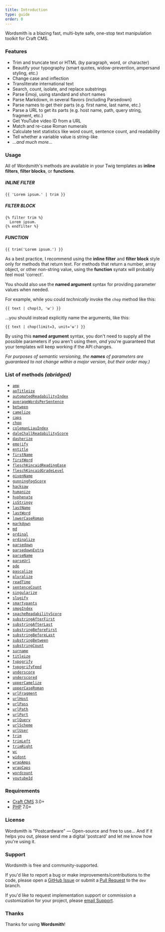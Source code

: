 ```yaml
---
title: Introduction
type: guide
order: 0
---
```


Wordsmith is a blazing fast, multi-byte safe, one-stop text manipulation toolkit for Craft CMS.

### Features

- Trim and truncate text or HTML (by paragraph, word, or character)
- Beautify your typography (smart quotes, widow-prevention, ampersand styling, etc.)
- Change case and inflection
- Transliterate international text 
- Search, count, isolate, and replace substrings
- Parse Emoji, using standard and short names
- Parse Markdown, in several flavors (including Parsedown)
- Parse names to get their parts (e.g. first name, last name, etc.)
- Parse a URL to get its parts (e.g. host name, path, query string, fragment, etc.)
- Get YouTube video ID from a URL
- Match and re-case Roman numerals
- Calculate text statistics like word count, sentence count, and readability
- Tell whether a variable value is string-like
- _...and much more..._


### Usage

All of Wordsmith's methods are available in your Twig templates as **inline filters**, **filter blocks**, or **functions**.

##### INLINE FILTER
```twig
{{ 'Lorem ipsum.' | trim }}
```

##### FILTER BLOCK
```twig
{% filter trim %}
  Lorem ipsum.
{% endfilter %}
```

##### FUNCTION
```twig
{{ trim('Lorem ipsum.') }}
```

As a best practice, I recommend using the **inline filter** and **filter block** style only for methods that return text. For methods that return a number, array object, or other non-string value, using the **function** synatx will probably feel most 'correct'. 

You should also use the **named argument** syntax for providing parameter values when needed.

For example, while you could _technically_ invoke the `chop` method like this:
```twig
{{ text | chop(3, 'w') }}
```

...you should instead explicitly name the arguments, like this:
```twig
{{ text | chop(limit=3, unit='w') }}
```

By using this **named argument** syntax, you don't need to supply all the possible parameters if you aren't using them, _and_ you're guaranteed that your templates will keep working if the API changes.

_For purposes of semantic versioning, the **names** of parameters are guaranteed to not change within a major version, but their order may.)_ 


### List of methods _(abridged)_

 - [`amp`](/guide/typography.html#amp)
 - [`apTitleize`](/guide/casing.html#apTitleize)
 - [`automatedReadabilityIndex`](/guide/statistics.html#automatedReadabilityIndex)
 - [`averageWordsPerSentence`](/guide/statistics.html#averageWordsPerSentence)
 - [`between`](/guide/substrings.html#between)
 - [`camelize`](/guide/casing.html#camelize)
 - [`caps`](/guide/typography.html#caps)
 - [`chop`](/guide/truncation.html#chop)
 - [`colemanLiauIndex`](/guide/statistics.html#colemanLiauIndex)
 - [`daleChallReadabilityScore`](/guide/statistics.html#daleChallReadabilityScore)
 - [`dasherize`](/guide/casing.html#dasherize)
 - [`emojify`](/guide/emoji.html#emojify)
 - [`entitle`](/guide/casing.html#entitle)
 - [`firstName`](/guide/names.html#firstName)
 - [`firstWord`](/guide/substrings.html#firstWord)
 - [`fleschKincaidReadingEase`](/guide/statistics.html#fleschKincaidReadingEase)
 - [`fleschKincaidGradeLevel`](/guide/statistics.html#fleschKincaidGradeLevel)
 - [`givenName`](/guide/names.html#givenName)
 - [`gunningFogScore`](/guide/statistics.html#gunningFogScore)
 - [`hacksaw`](/guide/truncation.html#hacksaw)
 - [`humanize`](/guide/casing.html#humanize)
 - [`hyphenate`](/guide/casing.html#hyphenate)
 - [`isStringy`](/guide/utilities.html#isStringy)
 - [`lastName`](/guide/names.html#lastName)
 - [`lastWord`](/guide/substrings.html#lastWord)
 - [`lowerCaseRoman`](/guide/roman-numerals.html#lowerCaseRoman)
 - [`markdown`](/guide/markdown.html#markdown)
 - [`md`](/guide/markdown.html#md)
 - [`ordinal`](/guide/inflection.html#ordinal)
 - [`ordinalize`](/guide/inflection.html#ordinalize)
 - [`parsedown`](/guide/markdown.html#parsedown)
 - [`parsedownExtra`](/guide/markdown.html#parsedownExtra)
 - [`parseName`](/guide/names.html#parseName)
 - [`parseUrl`](/guide/urls.html#parseUrl)
 - [`pde`](/guide/markdown.html#pde)
 - [`pascalize`](/guide/casing.html#pascalize)
 - [`pluralize`](/guide/inflection.html#pluralize)
 - [`readTime`](/guide/statistics.html#readTime)
 - [`sentenceCount`](/guide/statistics.html#sentenceCount)
 - [`singularize`](/guide/inflection.html#singularize)
 - [`slugify`](/guide/casing.html#slugify)
 - [`smartypants`](/guide/typography.html#smartypants)
 - [`smogIndex`](/guide/statistics.html#smogIndex)
 - [`spacheReadabilityScore`](/guide/statistics.html#spacheReadabilityScore)
 - [`substringAfterFirst`](/guide/substrings.html#substringAfterFirst)
 - [`substringAfterLast`](/guide/substrings.html#substringAfterLast)
 - [`substringBeforeFirst`](/guide/substrings.html#substringBeforeFirst)
 - [`substringBeforeLast`](/guide/substrings.html#substringBeforeLast)
 - [`substringBetween`](/guide/substrings.html#substringBetween)
 - [`substringCount`](/guide/substrings.html#substringCount)
 - [`surname`](/guide/names.html#surname)
 - [`titleize`](/guide/casing.html#titleize)
 - [`typogrify`](/guide/typography.html#typogrify)
 - [`typogrifyFeed`](/guide/typography.html#typogrifyFeed)
 - [`underscore`](/guide/casing.html#underscore)
 - [`underscored`](/guide/casing.html#underscored)
 - [`upperCamelize`](/guide/casing.html#upperCamelize)
 - [`upperCaseRoman`](/guide/roman-numerals.html#upperCaseRoman)
 - [`urlFragment`](/guide/urls.html#urlFragment)
 - [`urlHost`](/guide/urls.html#urlHost)
 - [`urlPass`](/guide/urls.html#urlPass)
 - [`urlPath`](/guide/urls.html#urlPath)
 - [`urlPort`](/guide/urls.html#urlPort)
 - [`urlQuery`](/guide/urls.html#urlQuery)
 - [`urlScheme`](/guide/urls.html#urlScheme)
 - [`urlUser`](/guide/urls.html#urlUser)
 - [`trim`](/guide/truncation.html#trim)
 - [`trimLeft`](/guide/truncation.html#trimLeft)
 - [`trimRight`](/guide/truncation.html#trimRight)
 - [`wc`](/guide/statistics.html#wc)
 - [`widont`](/guide/typography.html#widont)
 - [`wrapAmps`](/guide/typography.html#wrapAmps)
 - [`wrapCaps`](/guide/typography.html#wrapCaps)
 - [`wordcount`](/guide/statistics.html#wordcount)
 - [`youtubeId`](/guide/urls.html#youtubeId)


### Requirements

- [Craft CMS](https://craftcms.com/) 3.0+
- [PHP](http://php.net/downloads.php) 7.0+


### License

Wordsmith is "Postcardware" &mdash; Open-source and free to use... And if it helps you out, please send me a digital 'postcard' and let me know how you're using it. 


### Support

Wordsmith is free and community-supported.

If you'd like to report a bug or make improvements/contributions to the code, please open a [GitHub Issue](https://github.com/TopShelfCraft/Wordsmith/issues) or submit a [Pull Request](https://github.com/TopShelfCraft/Wordsmith/pulls) to the `dev` branch.  

If you'd like to request implementation support or commission a customization for your project, please [email Support](mailto:support@topshelfcraft.com).


### Thanks

Thanks for using **Wordsmith**!
